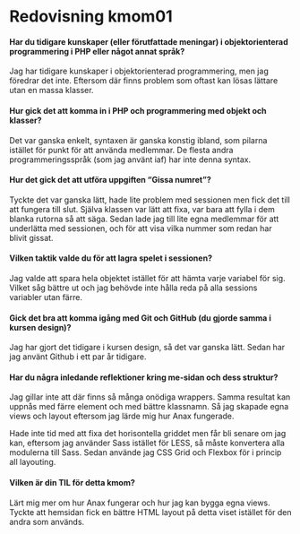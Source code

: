 Redovisning kmom01
=========================

#### Har du tidigare kunskaper (eller förutfattade meningar) i objektorienterad programmering i PHP eller något annat språk?

Jag har tidigare kunskaper i objektorienterad programmering, men jag föredrar det inte.
Eftersom där finns problem som oftast kan lösas lättare utan en massa klasser.



#### Hur gick det att komma in i PHP och programmering med objekt och klasser?

Det var ganska enkelt, syntaxen är ganska konstig ibland, som pilarna istället för punkt för att använda medlemmar.
De flesta andra programmeringsspråk (som jag använt iaf) har inte denna syntax.



#### Hur det gick det att utföra uppgiften “Gissa numret”?

Tyckte det var ganska lätt, hade lite problem med sessionen men fick det till att fungera till slut.
Själva klassen var lätt att fixa, var bara att fylla i dem blanka rutorna så att säga.
Sedan lade jag till lite egna medlemmar för att underlätta med sessionen, och för att visa vilka nummer som redan har blivit gissat.



#### Vilken taktik valde du för att lagra spelet i sessionen?

Jag valde att spara hela objektet istället för att hämta varje variabel för sig.
Vilket såg bättre ut och jag behövde inte hålla reda på alla sessions variabler utan färre.



#### Gick det bra att komma igång med Git och GitHub (du gjorde samma i kursen design)?

Jag har gjort det tidigare i kursen design, så det var ganska lätt.
Sedan har jag använt Github i ett par år tidigare.



#### Har du några inledande reflektioner kring me-sidan och dess struktur?

Jag gillar inte att där finns så många onödiga wrappers.
Samma resultat kan uppnås med färre element och med bättre klassnamn.
Så jag skapade egna views och layout eftersom jag lärde mig hur Anax fungerade.

Hade inte tid med att fixa det horisontella griddet men får bli senare om jag kan, eftersom jag använder Sass istället för LESS, så måste konvertera alla modulerna till Sass.
Sedan använde jag CSS Grid och Flexbox för i princip all layouting.



#### Vilken är din TIL för detta kmom?

Lärt mig mer om hur Anax fungerar och hur jag kan bygga egna views.
Tyckte att hemsidan fick en bättre HTML layout på detta viset istället för den andra som används.
